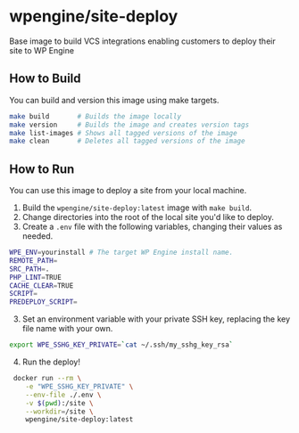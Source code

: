 # wpengine/site-deploy
Base image to build VCS integrations enabling customers to deploy their site to WP Engine

## How to Build

You can build and version this image using make targets.

```sh
make build       # Builds the image locally
make version     # Builds the image and creates version tags
make list-images # Shows all tagged versions of the image
make clean       # Deletes all tagged versions of the image
```

## How to Run

You can use this image to deploy a site from your local machine.

1. Build the `wpengine/site-deploy:latest` image with `make build`.
2. Change directories into the root of the local site you'd like to deploy.
3. Create a `.env` file with the following variables, changing their values as needed.

```sh
WPE_ENV=yourinstall # The target WP Engine install name.
REMOTE_PATH=
SRC_PATH=.
PHP_LINT=TRUE
CACHE_CLEAR=TRUE
SCRIPT=
PREDEPLOY_SCRIPT=
```

3. Set an environment variable with your private SSH key, replacing the key file name with your own.

```sh
export WPE_SSHG_KEY_PRIVATE=`cat ~/.ssh/my_sshg_key_rsa`
```
4. Run the deploy!

```sh
 docker run --rm \
    -e "WPE_SSHG_KEY_PRIVATE" \
    --env-file ./.env \
    -v $(pwd):/site \
    --workdir=/site \
    wpengine/site-deploy:latest
```
